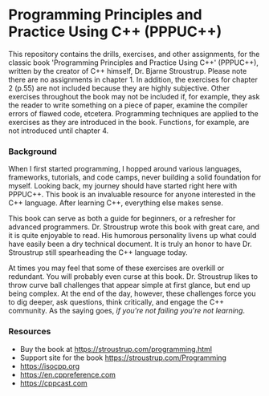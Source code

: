 Programming Principles and Practice Using C++ (PPPUC++)
=======================================================

This repository contains the drills, exercises, and other assignments, for the classic book 'Programming Principles and Practice Using C++' (PPPUC++), written by the creator of C++ himself, Dr. Bjarne Stroustrup. Please note there are no assignments in chapter 1. In addition, the exercises for chapter 2 (p.55) are not included because they are highly subjective. Other exercises throughout the book may not be included if, for example, they ask the reader to write something on a piece of paper, examine the compiler errors of flawed code, etcetera. Programming techniques are applied to the exercises as they are introduced in the book. Functions, for example, are not introduced until chapter 4.

### Background

When I first started programming, I hopped around various languages, frameworks, tutorials, and code camps, never building a solid foundation for myself. Looking back, my journey should have started right here with PPPUC++. This book is an invaluable resource for anyone interested in the C++ language. After learning C++, everything else makes sense.

This book can serve as both a guide for beginners, or a refresher for advanced programmers. Dr. Stroustrup wrote this book with great care, and it is quite enjoyable to read. His humorous personality livens up what could have easily been a dry technical document. It is truly an honor to have Dr. Stroustrup still spearheading the C++ language today.

At times you may feel that some of these exercises are overkill or redundant. You will probably even curse at this book. Dr. Stroustrup likes to throw curve ball challenges that appear simple at first glance, but end up being complex. At the end of the day, however, these challenges force you to dig deeper, ask questions, think critically, and engage the C++ community. As the saying goes, *if you're not failing you're not learning*.

### Resources

- Buy the book at https://stroustrup.com/programming.html
- Support site for the book https://stroustrup.com/Programming
- https://isocpp.org
- https://en.cppreference.com
- https://cppcast.com
